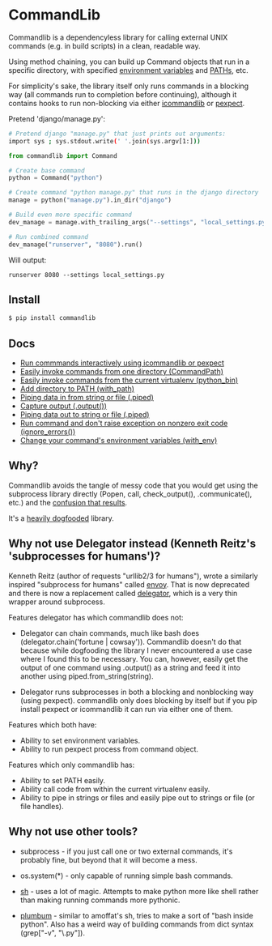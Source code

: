# CommandLib

Commandlib is a dependencyless library for calling external UNIX commands
(e.g. in build scripts) in a clean, readable way.

Using method chaining, you can build up Command objects that run in a specific
directory, with specified [environment variables](https://hitchdev.com/commandlib/using/alpha/environment-variables)
and [PATHs](https://hitchdev.com/commandlib/using/alpha/add-directory-to-path), etc.

For simplicity's sake, the library itself only runs commands in a blocking
way (all commands run to completion before continuing), although it contains
hooks to run non-blocking via either [icommandlib](https://github.com/crdoconnor/icommandlib)
or [pexpect](https://pexpect.readthedocs.io/en/stable/).



Pretend 'django/manage.py':
```bash
# Pretend django "manage.py" that just prints out arguments:
import sys ; sys.stdout.write(' '.join(sys.argv[1:]))

```

```python
from commandlib import Command

# Create base command
python = Command("python")

# Create command "python manage.py" that runs in the django directory
manage = python("manage.py").in_dir("django")

# Build even more specific command
dev_manage = manage.with_trailing_args("--settings", "local_settings.py")

```



```python
# Run combined command
dev_manage("runserver", "8080").run()

```

Will output:
```
runserver 8080 --settings local_settings.py
```






## Install

```sh
$ pip install commandlib
```

## Docs

- [Run commmands interactively using icommandlib or pexpect](https://hitchdev.com/commandlib/using/alpha/run-interactively)
- [Easily invoke commands from one directory (CommandPath)](https://hitchdev.com/commandlib/using/alpha/command-path)
- [Easily invoke commands from the current virtualenv (python_bin)](https://hitchdev.com/commandlib/using/alpha/use-current-python-environment)
- [Add directory to PATH (with_path)](https://hitchdev.com/commandlib/using/alpha/add-directory-to-path)
- [Piping data in from string or file (.piped)](https://hitchdev.com/commandlib/using/alpha/pipe-data-in)
- [Capture output (.output())](https://hitchdev.com/commandlib/using/alpha/capture-output)
- [Piping data out to string or file (.piped)](https://hitchdev.com/commandlib/using/alpha/pipe-data-out)
- [Run command and don't raise exception on nonzero exit code (ignore_errors())](https://hitchdev.com/commandlib/using/alpha/ignore-nonzero-exit-codes)
- [Change your command's environment variables (with_env)](https://hitchdev.com/commandlib/using/alpha/environment-variables)


## Why?

Commandlib avoids the tangle of messy code that you would
get using the subprocess library directly (Popen, call, check_output(), .communicate(), etc.)
and the [confusion that results](https://stackoverflow.com/questions/89228/calling-an-external-command-in-python).

It's a [heavily dogfooded](https://hitchdev.com/principles/extreme-dogfooding) library.

## Why not use Delegator instead (Kenneth Reitz's 'subprocesses for humans')?

Kenneth Reitz (author of requests "urllib2/3 for humans"), wrote a similarly inspired "subprocess for humans"
called [envoy](https://github.com/kennethreitz/envoy). That is now deprecated and there is now a replacement called [delegator](https://github.com/kennethreitz/delegator.py), which is a very thin
wrapper around subprocess.

Features delegator has which commandlib does not:

* Delegator can chain commands, much like bash does (delegator.chain('fortune | cowsay')). Commandlib doesn't do that because while dogfooding the library I never encountered a use case where I found this to be necessary. You can, however, easily get the output of one command using .output() as a string and feed it into another using piped.from_string(string).

* Delegator runs subprocesses in both a blocking and nonblocking way (using pexpect). commandlib only does blocking by itself but if you pip install pexpect or icommandlib it can run via either one of them.

Features which both have:

* Ability to set environment variables.
* Ability to run pexpect process from command object.

Features which only commandlib has:

* Ability to set PATH easily.
* Ability call code from within the current virtualenv easily.
* Ability to pipe in strings or files and easily pipe out to strings or file (or file handles).

## Why not use other tools?

* subprocess - if you just call one or two external commands, it's probably fine, but beyond that it will become a mess.

* os.system(*) - only capable of running simple bash commands.

* [sh](https://amoffat.github.io/sh/) - uses a lot of magic. Attempts to make python more like shell rather than making running commands more pythonic.

* [plumbum](https://plumbum.readthedocs.io/en/latest/]) - similar to amoffat's sh, tries to make a sort of "bash inside python". Also has a weird way of building commands from dict syntax (grep["-v", "\\.py"]).
